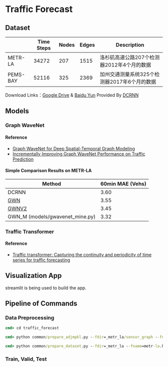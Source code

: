 # Traffic Forecast

## Dataset

|    |Time Steps|Nodes|Edges|Description|
|----|----|----|----|----|
|METR-LA|34272|207|1515|洛杉矶高速公路207个检测器2012年4个月的数据|
|PEMS-BAY|52116|325|2369|加州交通测量系统325个检测器2017年6个月的数据|

Download Links：[Google Drive](https://drive.google.com/drive/folders/10FOTa6HXPqX8Pf5WRoRwcFnW9BrNZEIX) & [Baidu Yun](https://pan.baidu.com/s/14Yy9isAIZYdU__OYEQGa_g#list/path=%2F) Provided By [DCRNN](https://github.com/liyaguang/DCRNN)

## Models

### Graph WaveNet

#### Reference

* [Graph WaveNet for Deep Spatial-Temporal Graph Modeling](https://arxiv.org/abs/1906.00121)
* [Incrementally Improving Graph WaveNet Performance on Traffic Prediction](https://arxiv.org/abs/1912.07390)

#### Simple Comparison Results on METR-LA

|Method|60min MAE (Vehs)|
|----|----|
|DCRNN|3.60|
|[GWN](https://github.com/nnzhan/Graph-WaveNet)|3.55|
|[GWNV2](https://github.com/sshleifer/Graph-WaveNet)|3.45|
|GWN_M (models/gwavenet_mine.py)|3.32|

### Traffic Transformer

#### Reference

* [Traffic transformer: Capturing the continuity and periodicity of time series for traffic forecasting](https://onlinelibrary.wiley.com/doi/abs/10.1111/tgis.12644)

## Visualization App

streamlit is being used to build the app.

## Pipeline of Commands

### Data Preprocessing

```cmd
cmd> cd traffic_forecast

cmd> python common/prepare_adjmpkl.py --fdir=_metr_la/sensor_graph --fname=distances_la_2012.csv

cmd> python common/prepare_dataset.py --fdir=_metr_la --fname=metr-la.h5 --seq_x_len=12 --seq_y_len=12
```

### Train, Valid, Test
